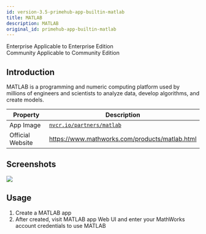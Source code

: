 ```yaml
---
id: version-3.5-primehub-app-builtin-matlab
title: MATLAB
description: MATLAB
original_id: primehub-app-builtin-matlab
---
```

<div class="label-sect">
  <div class="ee-only tooltip">Enterprise
    <span class="tooltiptext">Applicable to Enterprise Edition</span>
  </div>
  <div class="ce-only tooltip">Community
    <span class="tooltiptext">Applicable to Community Edition</span>
  </div>
</div>

## Introduction

MATLAB is a programming and numeric computing platform used by millions of engineers and scientists to analyze data, develop algorithms, and create models.

Property    | Description
------------|------
App Image | [`nvcr.io/partners/matlab`](https://ngc.nvidia.com/catalog/containers/partners:matlab)
Official Website  | https://www.mathworks.com/products/matlab.html

## Screenshots

![](assets/primehub-app-builtin-matlab.png)

## Usage

1. Create a MATLAB app
1. After created, visit MATLAB app Web UI and enter your MathWorks account credentials to use MATLAB
